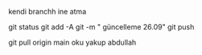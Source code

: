 

kendi branchh ine atma 

git status 
git add -A 
git -m " güncelleme 26.09"
git push 


git pull origin main
oku
yakup
abdullah 
